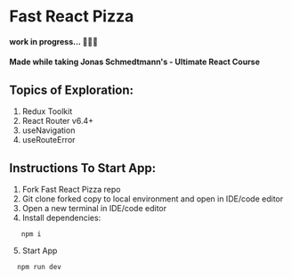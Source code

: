 # Fast React Pizza

#### work in progress... 👩🏾‍💻</h3>

#### Made while taking Jonas Schmedtmann's - Ultimate React Course

## Topics of Exploration:

1. Redux Toolkit
2. React Router v6.4+
3. useNavigation
4. useRouteError

## Instructions To Start App:

1. Fork Fast React Pizza repo
2. Git clone forked copy to local environment and open in IDE/code editor
3. Open a new terminal in IDE/code editor
4. Install dependencies:

```
   npm i
```

5. Start App

```
  npm run dev
```
